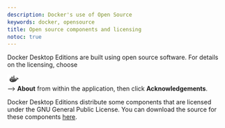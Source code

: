 ```yaml
---
description: Docker's use of Open Source
keywords: docker, opensource
title: Open source components and licensing
notoc: true
---
```


Docker Desktop Editions are built using open source software. For details on the
licensing, choose <div class="image-inline"><img
src="/docker-for-mac/images/whale-x.png" /></div> -->&nbsp;**About** from within
the application, then click **Acknowledgements**.

Docker Desktop Editions distribute some components that are licensed under the
GNU General Public License. You can download the source for these components
[here](https://download.docker.com/opensource/License.tar.gz).
